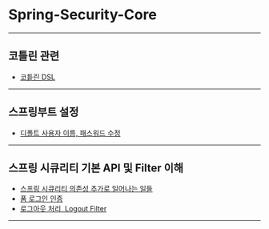# Spring-Security-Core

---

<h2 id="kotlin">코틀린 관련</h2>

- <a href="/note/코틀린 DSL.md" target="_blank">코틑린 DSL</a>

---

<h2 id="spring-boot-settings">스프링부트 설정</h2>

- <a href="/note/디폴트 사용자 이름, 패스워드 수정.md" target="_blank">디폴트 사용자 이름, 패스워드 수정</a>

---

<h2 id="api-filter">스프링 시큐리티 기본 API 및 Filter 이해</h2>

- <a href="/note/스프링 시큐리티 의존성 추가로 일어나는 일들.md" target="_blank">스프링 시큐리티 의존성 추가로 일어나는 일들</a>
- <a href="/note/폼 로그인 인증.md" target="_blank">폼 로그인 인증</a>
- <a href="/note/로그아웃 처리, Logout Filter.md" target="_blank">로그아웃 처리, Logout Filter</a>

---
